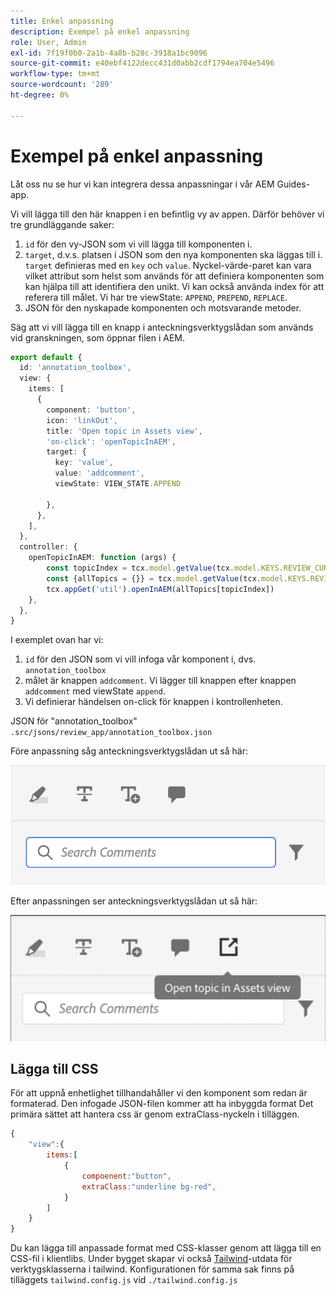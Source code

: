 ```yaml
---
title: Enkel anpassning
description: Exempel på enkel anpassning
role: User, Admin
exl-id: 7f19f0b0-2a1b-4a8b-b28c-3918a1bc9096
source-git-commit: e40ebf4122decc431d0abb2cdf1794ea704e5496
workflow-type: tm+mt
source-wordcount: '289'
ht-degree: 0%

---
```


# Exempel på enkel anpassning

Låt oss nu se hur vi kan integrera dessa anpassningar i vår AEM Guides-app.

Vi vill lägga till den här knappen i en befintlig vy av appen.
Därför behöver vi tre grundläggande saker:

1. `id` för den vy-JSON som vi vill lägga till komponenten i.
2. `target`, d.v.s. platsen i JSON som den nya komponenten ska läggas till i. `target` definieras med en `key` och `value`. Nyckel-värde-paret kan vara vilket attribut som helst som används för att definiera komponenten som kan hjälpa till att identifiera den unikt.
Vi kan också använda index för att referera till målet.
Vi har tre viewState: `APPEND`, `PREPEND`, `REPLACE`.
3. JSON för den nyskapade komponenten och motsvarande metoder.

Säg att vi vill lägga till en knapp i anteckningsverktygslådan som används vid granskningen, som öppnar filen i AEM.

```typescript
export default {
  id: 'annotation_toolbox', 
  view: {
    items: [
      {
        component: 'button',
        icon: 'linkOut',
        title: 'Open topic in Assets view',
        'on-click': 'openTopicInAEM',
        target: {
          key: 'value',
          value: 'addcomment',
          viewState: VIEW_STATE.APPEND

        },
      },
    ],
  },
  controller: {
    openTopicInAEM: function (args) {
        const topicIndex = tcx.model.getValue(tcx.model.KEYS.REVIEW_CURR_TOPIC)
        const {allTopics = {}} = tcx.model.getValue(tcx.model.KEYS.REVIEW_DATA) || {}
        tcx.appGet('util').openInAEM(allTopics[topicIndex])
    },
  },
}
```

I exemplet ovan har vi:

1. `id` för den JSON som vi vill infoga vår komponent i, dvs. `annotation_toolbox`
2. målet är knappen `addcomment`. Vi lägger till knappen efter knappen `addcomment` med viewState `append`.
3. Vi definierar händelsen on-click för knappen i kontrollenheten.

JSON för &quot;annotation_toolbox&quot; `.src/jsons/review_app/annotation_toolbox.json`

Före anpassning såg anteckningsverktygslådan ut så här:

![anteckningsverktygslådan](imgs/annotation_toolbox.png "Anteckningsverktygslådan")

Efter anpassningen ser anteckningsverktygslådan ut så här:

![anpassad-annotation-toolbox](imgs/customised_annotation_toolbox.png "Anpassad anteckningsverktygslåda")

## Lägga till CSS

För att uppnå enhetlighet tillhandahåller vi den komponent som redan är formaterad. Den infogade JSON-filen kommer att ha inbyggda format
Det primära sättet att hantera css är genom extraClass-nyckeln i tilläggen.

```js
{    
    "view":{
        items:[
            {
                compoenent:"button",
                extraClass:"underline bg-red",
            }
        ]
    }
}
```

Du kan lägga till anpassade format med CSS-klasser genom att lägga till en CSS-fil i klientlibs. Under bygget skapar vi också [Tailwind](https://tailwindcss.com/docs/utility-first)-utdata för verktygsklasserna i tailwind. Konfigurationen för samma sak finns på tilläggets `tailwind.config.js` vid `./tailwind.config.js`
